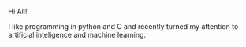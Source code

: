 Hi All!

I like programming in python and C and recently turned my attention to
artificial inteligence and machine learning.
